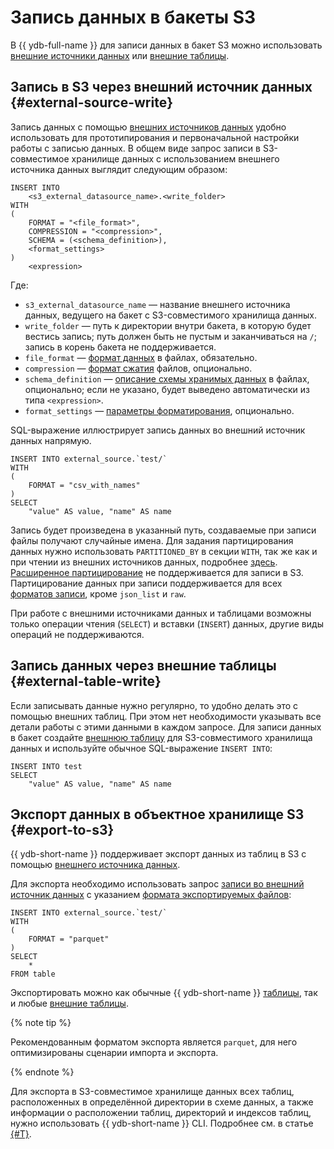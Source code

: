 # Запись данных в бакеты S3

В {{ ydb-full-name }} для записи данных в бакет S3 можно использовать [внешние источники данных](#external-source-write) или [внешние таблицы](#external-table-write).

## Запись в S3 через внешний источник данных {#external-source-write}

Запись данных с помощью [внешних источников данных](../../datamodel/external_data_source.md) удобно использовать для прототипирования и первоначальной настройки работы с записью данных. В общем виде запрос записи в S3-совместимое хранилище данных с использованием внешнего источника данных выглядит следующим образом:

```yql
INSERT INTO
    <s3_external_datasource_name>.<write_folder>
WITH
(
    FORMAT = "<file_format>",
    COMPRESSION = "<compression>",
    SCHEMA = (<schema_definition>),
    <format_settings>
)
    <expression>
```

Где:

* `s3_external_datasource_name` — название внешнего источника данных, ведущего на бакет с S3-совместимого хранилища данных.
* `write_folder` — путь к директории внутри бакета, в которую будет вестись запись;  путь должен быть не пустым и заканчиваться на `/`; запись в корень бакета не поддерживается.
* `file_format` — [формат данных](formats.md#formats) в файлах, обязательно.
* `compression` — [формат сжатия](formats.md#compression_formats) файлов, опционально.
* `schema_definition` — [описание схемы хранимых данных](external_data_source.md#schema) в файлах, опционально; если не указано, будет выведено автоматически из типа `<expression>`.
* `format_settings` — [параметры форматирования](external_data_source.md#format_settings), опционально.

SQL-выражение иллюстрирует запись данных во внешний источник данных напрямую.

```yql
INSERT INTO external_source.`test/`
WITH
(
    FORMAT = "csv_with_names"
)
SELECT
    "value" AS value, "name" AS name
```

Запись будет произведена в указанный путь, создаваемые при записи файлы получают случайные имена. Для задания партицирования данных нужно использовать `PARTITIONED_BY` в секции `WITH`, так же как и при чтении из внешних источников данных, подробнее [здесь](partitioning.md). [Расширенное партицирование](partition_projection.md) не поддерживается для записи в S3. Партицирование данных при записи поддерживается для всех [форматов записи](formats.md#formats), кроме `json_list` и `raw`.

При работе с внешними источниками данных и таблицами возможны только операции чтения (`SELECT`) и вставки (`INSERT`) данных, другие виды операций не поддерживаются.

## Запись данных через внешние таблицы {#external-table-write}

Если записывать данные нужно регулярно, то удобно делать это с помощью внешних таблиц. При этом нет необходимости указывать все детали работы с этими данными в каждом запросе. Для записи данных в бакет создайте [внешнюю таблицу](external_table.md) для S3-совместимого хранилища данных и используйте обычное SQL-выражение `INSERT INTO`:

```yql
INSERT INTO test
SELECT
    "value" AS value, "name" AS name
```

## Экспорт данных в объектное хранилище S3 {#export-to-s3}

{{ ydb-short-name }} поддерживает экспорт данных из таблиц в S3 с помощью [внешнего источника данных](../../datamodel/external_data_source.md).

Для экспорта необходимо использовать запрос [записи во внешний источник данных](#external-source-write) с указанием [формата экспортируемых файлов](./formats.md#formats):

```yql
INSERT INTO external_source.`test/`
WITH
(
    FORMAT = "parquet"
)
SELECT
    *
FROM table
```

Экспортировать можно как обычные {{ ydb-short-name }} [таблицы](../../datamodel/table.md), так и любые [внешние таблицы](../../datamodel/external_table.md).

{% note tip %}

Рекомендованным форматом экспорта является `parquet`, для него оптимизированы сценарии импорта и экспорта.

{% endnote %}

Для экспорта в S3-совместимое хранилище данных всех таблиц, расположенных в определённой директории в схеме данных, а также информации о расположении таблиц, директорий и индексов таблиц, нужно использовать {{ ydb-short-name }} CLI. Подробнее см. в статье [{#T}](../../../reference/ydb-cli/export-import/export-s3.md).
